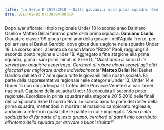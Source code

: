 ```yaml
---
title: 'La Serie D 2017/2018 – Dalle giovanili alla prima squadra: Osello e Dellai'
date: 2017-09-03T07:38:04+00:00
---
```

Dopo aver sfiorato il titolo regionale Under 18 lo scorso anno Damiano Osello e Matteo Dellai faranno parte della prima squadra. **Damiano Osello** Giocatore classe '99 gioca i primi anni della giovanili nell'Aquila Trento, per poi arrivare al Basket Gardolo, dove gioca due stagione nella squadra Under 18. La scorso anno, allenato da coach Marco "Rizzo" Paoli, raggiunge il secondo posto regionale Under 18. Aggregato a fine stagione alla prima squadra, gioca i suoi primi minuti in Serie D. _"Quest'anno in serie D mi servirà per acquisire esperienza. Cercherò di rubare alcuni segreti agli altri giocatori per migliorare anche individualmente"_ **Matteo Dellai** Nel Basket Gardolo dall'età di 7 anni gioca tutte le giovanili della nostra società. Fa parte della rappresentativa regionale nelle categorie Under 13, Under 14 e Under 15 con cui partecipa al Trofeo delle Province Venete e ai vari tornei nazionali. Capitano della squadra Under 18 conquista il secondo posto regionale. Esordisce in prima squadra nella stagione 2015-2016 nelle finali del campionato Serie D contro Riva. Lo scorso anno fa parte del roster della prima squadra, mettendosi in mostra nel massimo campionato regionale, andando a referto in quasi tutte le partite in cui è impiegato. _"Sono molto soddisfatto di far parte di questo gruppo, cercherò di dare il mio contributo all'interno della squadra per arrivare a buoni risultati"_